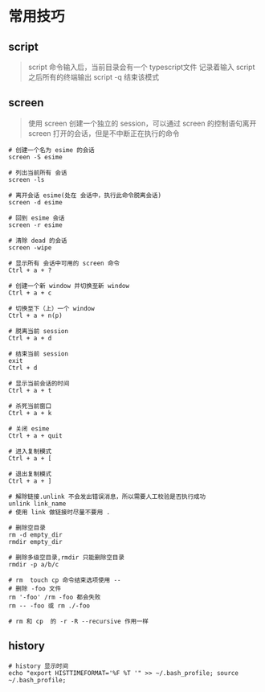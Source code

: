 # 常用技巧

## script

> script 命令输入后，当前目录会有一个 typescript文件
> 记录着输入 script 之后所有的终端输出
> script -q 结束该模式

## screen

> 使用 screen 创建一个独立的 session，可以通过 screen 的控制语句离开 screen 打开的会话，但是不中断正在执行的命令

```shell
# 创建一个名为 esime 的会话
screen -S esime

# 列出当前所有 会话
screen -ls

# 离开会话 esime(处在 会话中，执行此命令脱离会话)
screen -d esime

# 回到 esime 会话
screen -r esime

# 清除 dead 的会话
screen -wipe

# 显示所有 会话中可用的 screen 命令
Ctrl + a + ?

# 创建一个新 window 并切换至新 window
Ctrl + a + c

# 切换至下（上）一个 window
Ctrl + a + n(p)

# 脱离当前 session
Ctrl + a + d

# 结束当前 session
exit
Ctrl + d

# 显示当前会话的时间
Ctrl + a + t

# 杀死当前窗口
Ctrl + a + k

# 关闭 esime
Ctrl + a + quit

# 进入复制模式
Ctrl + a + [

# 退出复制模式
Ctrl + a + ]

# 解除链接.unlink 不会发出错误消息，所以需要人工校验是否执行成功
unlink link_name
# 使用 link 做链接时尽量不要用 .

# 删除空目录
rm -d empty_dir
rmdir empty_dir

# 删除多级空目录,rmdir 只能删除空目录
rmdir -p a/b/c

# rm  touch cp 命令结束选项使用 --
# 删除 -foo 文件
rm '-foo' /rm -foo 都会失败
rm -- -foo 或 rm ./-foo

# rm 和 cp  的 -r -R --recursive 作用一样
```

## history

```shell
# history 显示时间
echo "export HISTTIMEFORMAT='%F %T '" >> ~/.bash_profile; source ~/.bash_profile;
```
